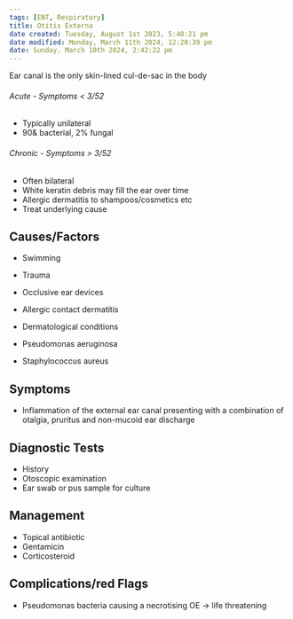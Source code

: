 ```yaml
---
tags: [ENT, Respiratory]
title: Otitis Externa
date created: Tuesday, August 1st 2023, 5:40:21 pm
date modified: Monday, March 11th 2024, 12:20:39 pm
date: Sunday, March 10th 2024, 2:42:22 pm
---
```


Ear canal is the only skin-lined cul-de-sac in the body

###### Acute - Symptoms < 3/52

- Typically unilateral
- 90& bacterial, 2% fungal

###### Chronic - Symptoms > 3/52

- Often bilateral
- White keratin debris may fill the ear over time
- Allergic dermatitis to shampoos/cosmetics etc
- Treat underlying cause

## Causes/Factors

- Swimming
- Trauma
- Occlusive ear devices
- Allergic contact dermatitis
- Dermatological conditions

- Pseudomonas aeruginosa
- Staphylococcus aureus

## Symptoms

- Inflammation of the external ear canal presenting with a combination of otalgia, pruritus and non-mucoid ear discharge

## Diagnostic Tests

- History
- Otoscopic examination
- Ear swab or pus sample for culture

## Management

- Topical antibiotic
- Gentamicin
- Corticosteroid

## Complications/red Flags

- Pseudomonas bacteria causing a necrotising OE -> life threatening
